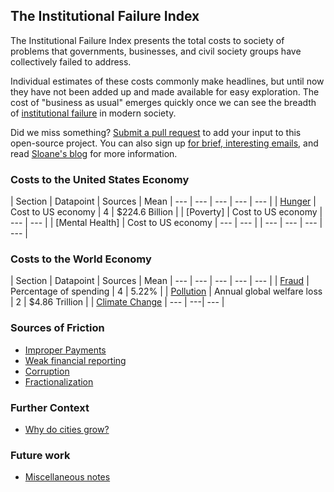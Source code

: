 ## The Institutional Failure Index

The Institutional Failure Index presents the total costs to society of problems that governments, businesses, and civil society groups have collectively failed to address.  

Individual estimates of these costs commonly make headlines, but until now they have not been added up and made available for easy exploration. The cost of "business as usual" emerges quickly once we can see the breadth of [institutional failure](institutionalfailure.md) in modern society. 

Did we miss something? [Submit a pull request](https://github.com/srvo/failure/pulls) to add your input to this open-source project. You can also sign up [for brief, interesting emails](http://eepurl.com/c-hM25), and read [Sloane's blog](http://srvo.org/) for more information. 

### Costs to the United States Economy

| Section | Datapoint | Sources | Mean 
| --- | --- | --- | --- | --- |
| [Hunger](hunger.md) | Cost to US economy | 4 | $224.6 Billion |
| [Poverty] | Cost to US economy | --- | --- |
| [Mental Health] | Cost to US economy | --- | --- |
| --- | --- | --- | --- |

### Costs to the World Economy

| Section | Datapoint | Sources | Mean 
| --- | --- | --- | --- | --- |
| [Fraud](fraud.md) | Percentage of spending | 4 | 5.22% |
| [Pollution](pollution.md) | Annual global welfare loss | 2 | $4.86 Trillion |
| [Climate Change](climate.md) | --- | ---| --- |

### Sources of Friction

* [Improper Payments](improper.md)
* [Weak financial reporting](reporting.md)
* [Corruption](corruption.md)
* [Fractionalization](fractionalization.md)

### Further Context 

* [Why do cities grow?](growth.md)

### Future work

* [Miscellaneous notes](misc.md)

